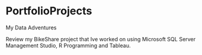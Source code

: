 # PortfolioProjects
My Data Adventures

Review my BikeShare project that Ive worked on using Microsoft SQL Server Management Studio, R Programming and Tableau.
